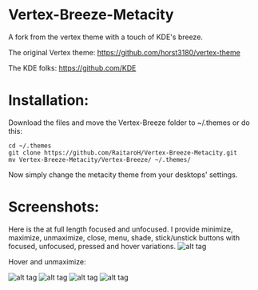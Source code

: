 # Vertex-Breeze-Metacity
A fork from the vertex theme with a touch of KDE's breeze.

The original Vertex theme: https://github.com/horst3180/vertex-theme

The KDE folks: https://github.com/KDE
 
 

# Installation:

Download the files and move the Vertex-Breeze folder to ~/.themes or do this:

```
cd ~/.themes
git clone https://github.com/RaitaroH/Vertex-Breeze-Metacity.git
mv Vertex-Breeze-Metacity/Vertex-Breeze/ ~/.themes/
```

Now simply change the metacity theme from your desktops' settings.
 


# Screenshots:

Here is the at full length focused and unfocused. I provide minimize, maximize, unmaximize, close, menu, shade, stick/unstick buttons with focused, unfocused, pressed and hover variations.
![alt tag](https://i.imgur.com/Qr97FtW.png)

Hover and unmaximize:

![alt tag](https://i.imgur.com/ByC8c5r.png)
![alt tag](https://i.imgur.com/1h2HqVB.png)
![alt tag](https://i.imgur.com/YOBTnKa.png)
![alt tag](https://i.imgur.com/53gEiZV.png)
